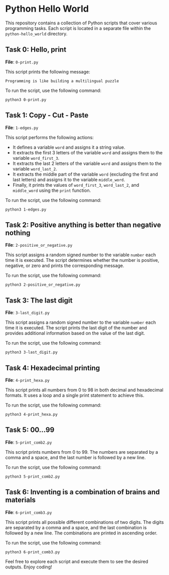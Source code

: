 # Python Hello World

This repository contains a collection of Python scripts that cover various programming tasks. Each script is located in a separate file within the `python-hello_world` directory.

## Task 0: Hello, print

**File**: `0-print.py`

This script prints the following message:

```
Programming is like building a multilingual puzzle
```

To run the script, use the following command:

```
python3 0-print.py
```

## Task 1: Copy - Cut - Paste

**File**: `1-edges.py`

This script performs the following actions:

- It defines a variable `word` and assigns it a string value.
- It extracts the first 3 letters of the variable `word` and assigns them to the variable `word_first_3`.
- It extracts the last 2 letters of the variable `word` and assigns them to the variable `word_last_2`.
- It extracts the middle part of the variable `word` (excluding the first and last letters) and assigns it to the variable `middle_word`.
- Finally, it prints the values of `word_first_3`, `word_last_2`, and `middle_word` using the `print` function.

To run the script, use the following command:

```
python3 1-edges.py
```

## Task 2: Positive anything is better than negative nothing

**File**: `2-positive_or_negative.py`

This script assigns a random signed number to the variable `number` each time it is executed. The script determines whether the number is positive, negative, or zero and prints the corresponding message.

To run the script, use the following command:

```
python3 2-positive_or_negative.py
```

## Task 3: The last digit

**File**: `3-last_digit.py`

This script assigns a random signed number to the variable `number` each time it is executed. The script prints the last digit of the number and provides additional information based on the value of the last digit.

To run the script, use the following command:

```
python3 3-last_digit.py
```

## Task 4: Hexadecimal printing

**File**: `4-print_hexa.py`

This script prints all numbers from 0 to 98 in both decimal and hexadecimal formats. It uses a loop and a single print statement to achieve this.

To run the script, use the following command:

```
python3 4-print_hexa.py
```

## Task 5: 00...99

**File**: `5-print_comb2.py`

This script prints numbers from 0 to 99. The numbers are separated by a comma and a space, and the last number is followed by a new line.

To run the script, use the following command:

```
python3 5-print_comb2.py
```

## Task 6: Inventing is a combination of brains and materials

**File**: `6-print_comb3.py`

This script prints all possible different combinations of two digits. The digits are separated by a comma and a space, and the last combination is followed by a new line. The combinations are printed in ascending order.

To run the script, use the following command:

```
python3 6-print_comb3.py
```

Feel free to explore each script and execute them to see the desired outputs. Enjoy coding!
